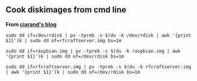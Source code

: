 
## Cook diskimages from cmd line

**From [ciarand's blog](https://blog.ciarand.me/posts/using-dd-and-pv-on-osx/index.html)**

`sudo dd if=/dev/rdisk | pv -tpreb -s $(du -k /dev/rdisk | awk '{print $1}')k | sudo dd of=rfcraftserver.img bs=1m`

`sudo dd if=raspbian.img | pv -tpreb -s $(du -k raspbian.img | awk '{print $1}')k | sudo dd of=/dev/rdisk bs=1m`

`sudo dd if=rfcraftserver.img | pv -tpreb -s $(du -k rfcraftserver.img | awk '{print $1}')k | sudo dd of=/dev/rdisk bs=1m`
